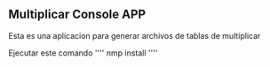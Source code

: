

## Multiplicar Console APP

Esta es una aplicacion  para generar  archivos de tablas de multiplicar


Ejecutar este comando
''''
nmp install
''''
